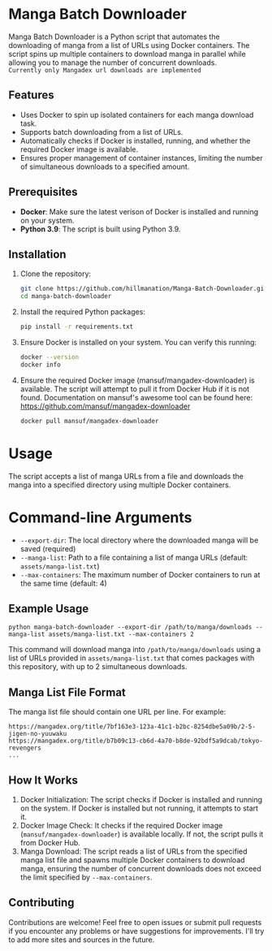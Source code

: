 # Manga Batch Downloader

Manga Batch Downloader is a Python script that automates the downloading of manga from a list of URLs using Docker containers. The script spins up multiple containers to download manga in parallel while allowing you to manage the number of concurrent downloads.  
`Currently only Mangadex url downloads are implemented`

## Features

- Uses Docker to spin up isolated containers for each manga download task.
- Supports batch downloading from a list of URLs.
- Automatically checks if Docker is installed, running, and whether the required Docker image is available.
- Ensures proper management of container instances, limiting the number of simultaneous downloads to a specified amount.

## Prerequisites

- **Docker**: Make sure the latest verison of Docker is installed and running on your system.
- **Python 3.9**: The script is built using Python 3.9.

## Installation

1. Clone the repository:

   ```bash
   git clone https://github.com/hillmanation/Manga-Batch-Downloader.git
   cd manga-batch-downloader

2. Install the required Python packages:
    ```bash
    pip install -r requirements.txt

3. Ensure Docker is installed on your system. You can verify this running:
    ```bash
    docker --version
    docker info

4. Ensure the required Docker image (mansuf/mangadex-downloader) is available. The script will attempt to pull it from Docker Hub if it is not found.
Documentation on mansuf's awesome tool can be found here: https://github.com/mansuf/mangadex-downloader
    ```bash
    docker pull mansuf/mangadex-downloader

# Usage

The script accepts a list of manga URLs from a file and downloads the manga into a specified directory using multiple Docker containers.

# Command-line Arguments
- `--export-dir`: The local directory where the downloaded manga will be saved (required)  
- `--manga-list`: Path to a file containing a list of manga URLs (default: `assets/manga-list.txt`)  
- `--max-containers`: The maximum number of Docker containers to run at the same time (default: 4)  

## Example Usage
    python manga-batch-downloader --export-dir /path/to/manga/downloads --manga-list assets/manga-list.txt --max-containers 2

This command will download manga into `/path/to/manga/downloads` using a list of URLs provided in `assets/manga-list.txt` that comes packages with this repository, with up to 2 simultaneous downloads.

## Manga List File Format

The manga list file should contain one URL per line. For example:

    https://mangadex.org/title/7bf163e3-123a-41c1-b2bc-8254dbe5a09b/2-5-jigen-no-yuuwaku
    https://mangadex.org/title/b7b09c13-cb6d-4a70-b8de-92bdf5a9dcab/tokyo-revengers
    ...

## How It Works
1. Docker Initialization: The script checks if Docker is installed and running on the system. If Docker is installed but not running, it attempts to start it.
2. Docker Image Check: It checks if the required Docker image (`mansuf/mangadex-downloader`) is available locally. If not, the script pulls it from Docker Hub.
3. Manga Download: The script reads a list of URLs from the specified manga list file and spawns multiple Docker containers to download manga, ensuring the number of concurrent downloads does not exceed the limit specified by `--max-containers`.

## Contributing
Contributions are welcome! Feel free to open issues or submit pull requests if you encounter any problems or have suggestions for improvements. I'll try to add more sites and sources in the future.
